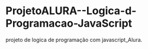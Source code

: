 # ProjetoALURA--Logica-d-Programacao-JavaScript
 projeto de logica de programação com javascript_Alura.
